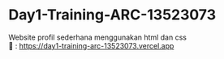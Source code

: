 # Day1-Training-ARC-13523073

Website profil sederhana menggunakan html dan css
<br>
🔗 : https://day1-training-arc-13523073.vercel.app
